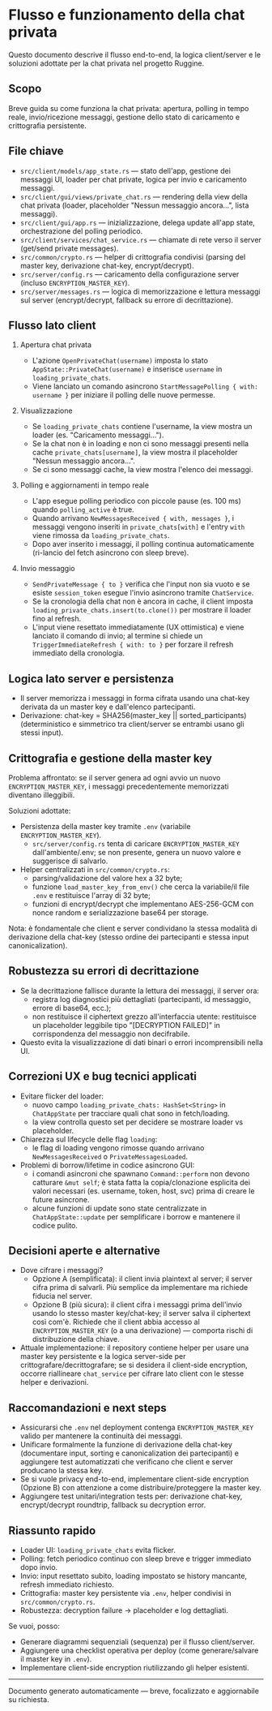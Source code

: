 # Flusso e funzionamento della chat privata

Questo documento descrive il flusso end-to-end, la logica client/server e le soluzioni adottate per la chat privata nel progetto Ruggine.

## Scopo
Breve guida su come funziona la chat privata: apertura, polling in tempo reale, invio/ricezione messaggi, gestione dello stato di caricamento e crittografia persistente.

## File chiave
- `src/client/models/app_state.rs` — stato dell'app, gestione dei messaggi UI, loader per chat private, logica per invio e caricamento messaggi.
- `src/client/gui/views/private_chat.rs` — rendering della view della chat privata (loader, placeholder "Nessun messaggio ancora...", lista messaggi).
- `src/client/gui/app.rs` — inizializzazione, delega update all'app state, orchestrazione del polling periodico.
- `src/client/services/chat_service.rs` — chiamate di rete verso il server (get/send private messages).
- `src/common/crypto.rs` — helper di crittografia condivisi (parsing del master key, derivazione chat-key, encrypt/decrypt).
- `src/server/config.rs` — caricamento della configurazione server (incluso `ENCRYPTION_MASTER_KEY`).
- `src/server/messages.rs` — logica di memorizzazione e lettura messaggi sul server (encrypt/decrypt, fallback su errore di decrittazione).

## Flusso lato client
1. Apertura chat privata
   - L'azione `OpenPrivateChat(username)` imposta lo stato `AppState::PrivateChat(username)` e inserisce `username` in `loading_private_chats`.
   - Viene lanciato un comando asincrono `StartMessagePolling { with: username }` per iniziare il polling delle nuove permesse.

2. Visualizzazione
   - Se `loading_private_chats` contiene l'username, la view mostra un loader (es. "Caricamento messaggi...").
   - Se la chat non è in loading e non ci sono messaggi presenti nella cache `private_chats[username]`, la view mostra il placeholder "Nessun messaggio ancora...".
   - Se ci sono messaggi cache, la view mostra l'elenco dei messaggi.

3. Polling e aggiornamenti in tempo reale
   - L'app esegue polling periodico con piccole pause (es. 100 ms) quando `polling_active` è true.
   - Quando arrivano `NewMessagesReceived { with, messages }`, i messaggi vengono inseriti in `private_chats[with]` e l'entry `with` viene rimossa da `loading_private_chats`.
   - Dopo aver inserito i messaggi, il polling continua automaticamente (ri-lancio del fetch asincrono con sleep breve).

4. Invio messaggio
   - `SendPrivateMessage { to }` verifica che l'input non sia vuoto e se esiste `session_token` esegue l'invio asincrono tramite `ChatService`.
   - Se la cronologia della chat non è ancora in cache, il client imposta `loading_private_chats.insert(to.clone())` per mostrare il loader fino al refresh.
   - L'input viene resettato immediatamente (UX ottimistica) e viene lanciato il comando di invio; al termine si chiede un `TriggerImmediateRefresh { with: to }` per forzare il refresh immediato della cronologia.

## Logica lato server e persistenza
- Il server memorizza i messaggi in forma cifrata usando una chat-key derivata da un master key e dall'elenco partecipanti.
- Derivazione: chat-key = SHA256(master_key || sorted_participants) (deterministico e simmetrico tra client/server se entrambi usano gli stessi input).

## Crittografia e gestione della master key
Problema affrontato: se il server genera ad ogni avvio un nuovo `ENCRYPTION_MASTER_KEY`, i messaggi precedentemente memorizzati diventano illeggibili.

Soluzioni adottate:
- Persistenza della master key tramite `.env` (variabile `ENCRYPTION_MASTER_KEY`).
  - `src/server/config.rs` tenta di caricare `ENCRYPTION_MASTER_KEY` dall'ambiente/.env; se non presente, genera un nuovo valore e suggerisce di salvarlo.
- Helper centralizzati in `src/common/crypto.rs`:
  - parsing/validazione del valore hex a 32 byte;
  - funzione `load_master_key_from_env()` che cerca la variabile/il file `.env` e restituisce l'array di 32 byte;
  - funzioni di encrypt/decrypt che implementano AES-256-GCM con nonce random e serializzazione base64 per storage.

Nota: è fondamentale che client e server condividano la stessa modalità di derivazione della chat-key (stesso ordine dei partecipanti e stessa input canonicalization).

## Robustezza su errori di decrittazione
- Se la decrittazione fallisce durante la lettura dei messaggi, il server ora:
  - registra log diagnostici più dettagliati (partecipanti, id messaggio, errore di base64, ecc.);
  - non restituisce il ciphertext grezzo all'interfaccia utente: restituisce un placeholder leggibile tipo "[DECRYPTION FAILED]" in corrispondenza del messaggio non decifrabile.
- Questo evita la visualizzazione di dati binari o errori incomprensibili nella UI.

## Correzioni UX e bug tecnici applicati
- Evitare flicker del loader:
  - nuovo campo `loading_private_chats: HashSet<String>` in `ChatAppState` per tracciare quali chat sono in fetch/loading.
  - la view controlla questo set per decidere se mostrare loader vs placeholder.
- Chiarezza sul lifecycle delle flag `loading`:
  - le flag di loading vengono rimosse quando arrivano `NewMessagesReceived` o `PrivateMessagesLoaded`.
- Problemi di borrow/lifetime in codice asincrono GUI:
  - i comandi asincroni che spawnano `Command::perform` non devono catturare `&mut self`; è stata fatta la copia/clonazione esplicita dei valori necessari (es. username, token, host, svc) prima di creare le future asincrone.
  - alcune funzioni di update sono state centralizzate in `ChatAppState::update` per semplificare i borrow e mantenere il codice pulito.

## Decisioni aperte e alternative
- Dove cifrare i messaggi?
  - Opzione A (semplificata): il client invia plaintext al server; il server cifra prima di salvarli. Più semplice da implementare ma richiede fiducia nel server.
  - Opzione B (più sicura): il client cifra i messaggi prima dell'invio usando lo stesso master key/chat-key; il server salva il ciphertext così com'è. Richiede che il client abbia accesso al `ENCRYPTION_MASTER_KEY` (o a una derivazione) — comporta rischi di distribuzione della chiave.
- Attuale implementazione: il repository contiene helper per usare una master key persistente e la logica server-side per crittografare/decrittografare; se si desidera il client-side encryption, occorre riallineare `chat_service` per cifrare lato client con le stesse helper e derivazioni.

## Raccomandazioni e next steps
- Assicurarsi che `.env` nel deployment contenga `ENCRYPTION_MASTER_KEY` valido per mantenere la continuità dei messaggi.
- Unificare formalmente la funzione di derivazione della chat-key (documentare input, sorting e canonicalization dei partecipanti) e aggiungere test automatizzati che verificano che client e server producano la stessa key.
- Se si vuole privacy end-to-end, implementare client-side encryption (Opzione B) con attenzione a come distribuire/proteggere la master key.
- Aggiungere test unitari/integration tests per: derivazione chat-key, encrypt/decrypt roundtrip, fallback su decryption error.

## Riassunto rapido
- Loader UI: `loading_private_chats` evita flicker.
- Polling: fetch periodico continuo con sleep breve e trigger immediato dopo invio.
- Invio: input resettato subito, loading impostato se history mancante, refresh immediato richiesto.
- Crittografia: master key persistente via `.env`, helper condivisi in `src/common/crypto.rs`.
- Robustezza: decryption failure -> placeholder e log dettagliati.

Se vuoi, posso:
- Generare diagrammi sequenziali (sequenza) per il flusso client/server.
- Aggiungere una checklist operativa per deploy (come generare/salvare il master key in `.env`).
- Implementare client-side encryption riutilizzando gli helper esistenti.

---
Documento generato automaticamente — breve, focalizzato e aggiornabile su richiesta.
